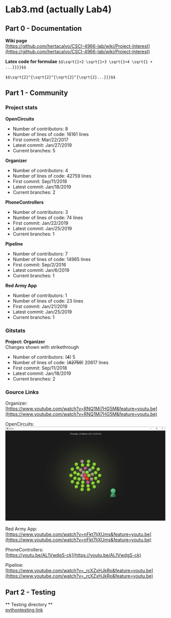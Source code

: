 # Lab3.md (actually Lab4)

## Part 0 - Documentation
**Wiki page**  
[https://github.com/hertacalvo/CSCI-4966-lab/wiki/Project-Interest](https://github.com/hertacalvo/CSCI-4966-lab/wiki/Project-Interest)

**Latex code for formulae**
``$$\sqrt{1+2 \sqrt{1+3 \sqrt{1+4 \sqrt{1 + ...}}}}$$``  

``$$\sqrt{2}^{\sqrt{2}^{\sqrt{2}^{\sqrt{2}...}}}$$``  


## Part 1 - Community
### Project stats
**OpenCircuits**
- Number of contributors: 8
- Number of lines of code: 16161 lines
- First commit: Mar/22/2017
- Latest commit: Jan/27/2019
- Current branches: 5

**Organizer**
- Number of contributors: 4
- Number of lines of code: 42759 lines
- First commit: Sep/11/2018
- Latest commit: Jan/18/2019
- Current branches: 2

**PhoneControllers**
- Number of contributors: 3
- Number of lines of code: 74 lines
- First commit: Jan/22/2019
- Latest commit: Jan/25/2019
- Current branches: 1

**Pipeline**
- Number of contributors: 7
- Number of lines of code: 14965 lines
- First commit: Sep/2/2016
- Latest commit: Jan/6/2019
- Current branches: 1

**Red Army App**
- Number of contributors: 1
- Number of lines of code: 23 lines
- First commit: Jan/21/2019
- Latest commit: Jan/25/2019
- Current branches: 1

### Gitstats
**Project: Organizer**  
Changes shown with strikethrough
- Number of contributors: (<s>4</s>) 5
- Number of lines of code: (<s>42759</s>) 20617 lines
- First commit: Sep/11/2018
- Latest commit: Jan/18/2019
- Current branches: 2

### Gource Links
Organizer:  
[https://www.youtube.com/watch?v=RNQ1Mi7HG5M&feature=youtu.be](https://www.youtube.com/watch?v=RNQ1Mi7HG5M&feature=youtu.be)

OpenCircuits:  
<img src="images/Hayes-Gource.png" width="500">

Red Army App:  
[https://www.youtube.com/watch?v=nFkt7IjXUms&feature=youtu.be](https://www.youtube.com/watch?v=nFkt7IjXUms&feature=youtu.be)

PhoneControllers:  
[https://youtu.be/AL1VwdgS-ck](https://youtu.be/AL1VwdgS-ck)

Pipeline:  
[https://www.youtube.com/watch?v=_rcXZxHJkRo&feature=youtu.be](https://www.youtube.com/watch?v=_rcXZxHJkRo&feature=youtu.be)


## Part 2 - Testing
** Testing directory **  
[pythontesting link](resources/pythontesting)

